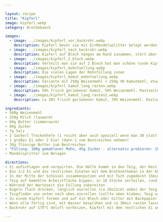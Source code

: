 ```yaml
---

layout: recipe
title: "Kipferl"
image: kipferl.webp
category: BrotGebaeck

images:
  - image: ../images/kipferl_vor_backrohr.webp
    description: Kipferl bevor sie mit Ei+Mandelsplitter belegt werden und ins Rohr kommen
  - image: ../images/kipferl_nach_backrohr.webp
    description: Kipferl auf Blech hängen am Rand zusammen, stört aber nicht
  - image: ../images/kipferl_2_blech.webp
    description: Verteilt man sie auf 2 Blech hat man schöne runde Kipferl (hier 50% Vollkorn)
  - image: ../images/kipferl_mohnfuellung.webp
    description: Die vielen Lagen der Mohnfüllung innen
  - image: ../images/kipferl_kamut_mohnfuellung.webp
    description: Variante mit 250g Weizenmehl + 250g VK Kamutmehl, etwas kürzer geknetet und etwas mehr Mohnfüllung ist auch sehr gut
  - image: ../images/kipferl_kamut_lang_rasten.webp
    description: 50% frisch geriebener Kamut, 50% Weizenmehl. Rastzeiten verdoppelt (am Ende mehrfach besprüht vorm Reingeben). War sehr gut und noch flaumiger aber nicht unbedingt nötig
  - image: ../images/kipferl_kamut_lang_rasten2.webp
    description: ca 30% frisch geriebener Kamut, 70% Weizenmehl. Rastzeiten verdoppelt dafür nur 1 Sackerl Trockenhefe; keine Mandelsplitter. War sehr gut aber evtl etwas kompakter.

ingredients:
- 500g Weizenmehl
- 250g Milch (lauwarm)
- 60g Butter (zimmerwarm)
- 60g Zucker
- 7g Salz
- 2 Sackerl Trockenhefe (1 reicht aber auch speziell wenn man 30 statt 15min rasten lässt)
- 1 großes Ei oder 2 Eier (dann 1 zum Bestreichen nehmen)
- 30g flüssige Butter zum Bestreichen
- "Füllung: 100g gemahlener Mohn, 45g Zucker - alternativ probieren: 100g geriebene Mandeln oder Haselnüsse, 50g Zucker, 3g Zimt"
- Mandelsplitter zum Belegen

directions:
- Ei aufschlagen und verquirlen. Die Hälfe kommt in den Teig, der Rest wird später benötigt.
- Das 1/2 Ei und die restlichen Zutaten mit dem Brotknethaken in der Küchenmaschine 3min Stufe 2, 7min Stufe 3 kneten
- In der Mitte der Schüssel zusammenputzen und mit Tuch zugedeckt 15min (besser 30) rasten lassen
- Teig auf bemehlte Arbeistfläche kippen, in 10 Stücke zerteilen, rund formen und nochmal mit Tuch abgedeckt 15min (besser 30) rasten lassen
- Während der Wartezeit die Füllung zubereiten
- Kugeln flach drücken, länglich ausrollen (ca 20x12cm) wobei der Teig oben spitz zulaufen kann; dann mit flüssiger Butter bestreichen und Füllung auf Teigfladen verteilen
- Teigfladen von unten nach oben einrollen (sollte oben kleben; Teig nach unten ziehen während Rollen und links+rechts dünner ausrollen).
- Zu einem Kipferl formen und auf ein Blech oder Gitter mit Backpapier geben (je Blech 5 Stk)
- Wenn alle fertig sind, mit Wasser besprühen und ca 30min rasten lassen
- Backrohr auf 170°C Umluft vorheizen, Kipferl mit dem restlichen Ei und Mandelsplittern bedecken und ca 18-20min backen

---
```

